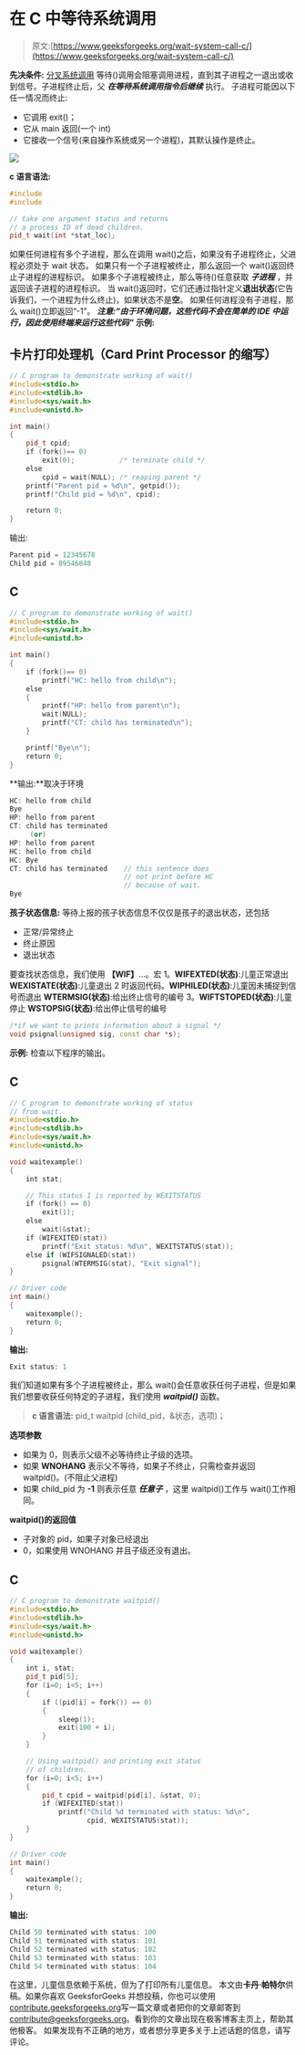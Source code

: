 # 在 C 中等待系统调用

> 原文:[https://www.geeksforgeeks.org/wait-system-call-c/](https://www.geeksforgeeks.org/wait-system-call-c/)

**先决条件:** [分叉系统调用](https://www.geeksforgeeks.org/fork-system-call/)
等待()调用会阻塞调用进程，直到其子进程之一退出或收到信号。子进程终止后，父 ***在等待系统调用指令后继续*** 执行。
子进程可能因以下任一情况而终止:

*   它调用 exit()；
*   它从 main 返回(一个 int)
*   它接收一个信号(来自操作系统或另一个进程)，其默认操作是终止。

![](img/5b6336e2452ddf11fdbe31df42101e32.png)

**c 语言语法:**

```cpp
#include
#include

// take one argument status and returns 
// a process ID of dead children.
pid_t wait(int *stat_loc);   
```

如果任何进程有多个子进程，那么在调用 wait()之后，如果没有子进程终止，父进程必须处于 wait 状态。
如果只有一个子进程被终止，那么返回一个 wait()返回终止子进程的进程标识。
如果多个子进程被终止，那么等待()任意获取 ***子进程*** ，并返回该子进程的进程标识。
当 wait()返回时，它们还通过指针定义**退出状态**(它告诉我们，一个进程为什么终止)，如果状态不是**空**。
如果任何进程没有子进程，那么 wait()立即返回“-1”。
***注意:“由于环境问题，这些代码不会在简单的 IDE 中运行，因此使用终端来运行这些代码”***
**示例:**

## 卡片打印处理机（Card Print Processor 的缩写）

```cpp
// C program to demonstrate working of wait()
#include<stdio.h>
#include<stdlib.h>
#include<sys/wait.h>
#include<unistd.h>

int main()
{
    pid_t cpid;
    if (fork()== 0)
        exit(0);           /* terminate child */
    else
        cpid = wait(NULL); /* reaping parent */
    printf("Parent pid = %d\n", getpid());
    printf("Child pid = %d\n", cpid);

    return 0;
}
```

输出:

```cpp
Parent pid = 12345678 
Child pid = 89546848 
```

## C

```cpp
// C program to demonstrate working of wait()
#include<stdio.h>
#include<sys/wait.h>
#include<unistd.h>

int main()
{
    if (fork()== 0)
        printf("HC: hello from child\n");
    else
    {
        printf("HP: hello from parent\n");
        wait(NULL);
        printf("CT: child has terminated\n");
    }

    printf("Bye\n");
    return 0;
}
```

**输出:**取决于环境

```cpp
HC: hello from child
Bye
HP: hello from parent
CT: child has terminated
     (or)
HP: hello from parent
HC: hello from child
HC: Bye
CT: child has terminated    // this sentence does 
                            // not print before HC 
                            // because of wait.
Bye
```

**孩子状态信息:**
等待上报的孩子状态信息不仅仅是孩子的退出状态，还包括

*   正常/异常终止
*   终止原因
*   退出状态

要查找状态信息，我们使用
**【WIF】**…。宏
1。**WIFEXTED(状态)**:儿童正常退出
**WEXISTATE(状态)**:儿童退出
2 时返回代码。**WIPHILED(状态)**:儿童因未捕捉到信号而退出
**WTERMSIG(状态)**:给出终止信号的编号
3。**WIFTSTOPED(状态)**:儿童停止
**WSTOPSIG(状态)**:给出停止信号的编号

```cpp
/*if we want to prints information about a signal */
void psignal(unsigned sig, const char *s);
```

**示例:**
检查以下程序的输出。

## C

```cpp
// C program to demonstrate working of status
// from wait.
#include<stdio.h>
#include<stdlib.h>
#include<sys/wait.h>
#include<unistd.h>

void waitexample()
{
    int stat;

    // This status 1 is reported by WEXITSTATUS
    if (fork() == 0)
        exit(1);
    else
        wait(&stat);
    if (WIFEXITED(stat))
        printf("Exit status: %d\n", WEXITSTATUS(stat));
    else if (WIFSIGNALED(stat))
        psignal(WTERMSIG(stat), "Exit signal");
}

// Driver code
int main()
{
    waitexample();
    return 0;
}
```

**输出:**

```cpp
Exit status: 1              
```

我们知道如果有多个子进程被终止，那么 wait()会任意收获任何子进程，但是如果我们想要收获任何特定的子进程，我们使用 ***waitpid()*** 函数。

> **c 语言语法:**
> pid_t waitpid (child_pid，&状态，选项)；

**选项参数**

*   如果为 0，则表示父级不必等待终止子级的选项。
*   如果 **WNOHANG** 表示父不等待，如果子不终止，只需检查并返回 waitpid()。(不阻止父进程)
*   如果 child_pid 为 **-1** 则表示任意 ***任意子*** ，这里 waitpid()工作与 wait()工作相同。

**waitpid()的返回值**

*   子对象的 pid，如果子对象已经退出
*   0，如果使用 WNOHANG 并且子级还没有退出。

## C

```cpp
// C program to demonstrate waitpid()
#include<stdio.h>
#include<stdlib.h>
#include<sys/wait.h>
#include<unistd.h>

void waitexample()
{
    int i, stat;
    pid_t pid[5];
    for (i=0; i<5; i++)
    {
        if ((pid[i] = fork()) == 0)
        {
            sleep(1);
            exit(100 + i);
        }
    }

    // Using waitpid() and printing exit status
    // of children.
    for (i=0; i<5; i++)
    {
        pid_t cpid = waitpid(pid[i], &stat, 0);
        if (WIFEXITED(stat))
            printf("Child %d terminated with status: %d\n",
                   cpid, WEXITSTATUS(stat));
    }
}

// Driver code
int main()
{
    waitexample();
    return 0;
}
```

**输出:**

```cpp
Child 50 terminated with status: 100
Child 51 terminated with status: 101
Child 52 terminated with status: 102
Child 53 terminated with status: 103
Child 54 terminated with status: 104
```

在这里，儿童信息依赖于系统，但为了打印所有儿童信息。
本文由**卡丹·帕特尔**供稿。如果你喜欢 GeeksforGeeks 并想投稿，你也可以使用[contribute.geeksforgeeks.org](http://contribute.geeksforgeeks.org)写一篇文章或者把你的文章邮寄到 contribute@geeksforgeeks.org。看到你的文章出现在极客博客主页上，帮助其他极客。
如果发现有不正确的地方，或者想分享更多关于上述话题的信息，请写评论。
